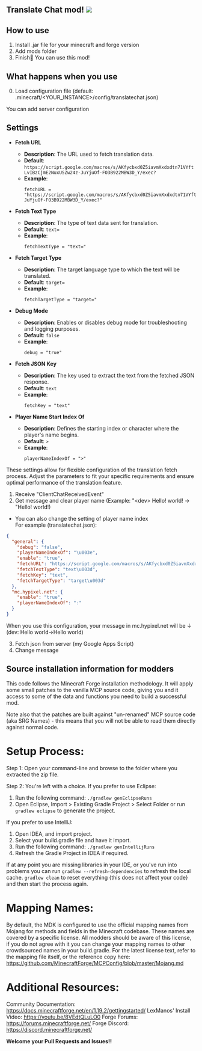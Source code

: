 **Translate Chat mod!**
<img src="https://img.shields.io/badge/Forge%20Gradle-Java-007396.svg?logo=Java&style=for-the-badge">
---

How to use
---
1. Install .jar file for your minecraft and forge version
2. Add mods folder
3. Finish🌟 You can use this mod!

What happens when you use
---
0. Load configuration file (default: .minecraft/<YOUR_INSTANCE\>/config/translatechat.json)


You can add server configuration

## Settings

- **Fetch URL**
  - **Description**: The URL used to fetch translation data.
  - **Default**: `https://script.google.com/macros/s/AKfycbxd0Z5iavmXxdxdtn71VYftLvIBzCjmE2NuxUSZw24z-JuYjuOf-FO3B922MBW3D_Y/exec?`
  - **Example**: 
    ```plaintext
    fetchURL = "https://script.google.com/macros/s/AKfycbxd0Z5iavmXxdxdtn71VYftLvIBzCjmE2NuxUSZw24z-JuYjuOf-FO3B922MBW3D_Y/exec?"
    ```

- **Fetch Text Type**
  - **Description**: The type of text data sent for translation.
  - **Default**: `text=`
  - **Example**: 
    ```plaintext
    fetchTextType = "text="
    ```

- **Fetch Target Type**
  - **Description**: The target language type to which the text will be translated.
  - **Default**: `target=`
  - **Example**: 
    ```plaintext
    fetchTargetType = "target="
    ```

- **Debug Mode**
  - **Description**: Enables or disables debug mode for troubleshooting and logging purposes.
  - **Default**: `false`
  - **Example**: 
    ```plaintext
    debug = "true"
    ```

- **Fetch JSON Key**
  - **Description**: The key used to extract the text from the fetched JSON response.
  - **Default**: `text`
  - **Example**: 
    ```plaintext
    fetchKey = "text"
    ```

- **Player Name Start Index Of**
  - **Description**: Defines the starting index or character where the player's name begins.
  - **Default**: `>`
  - **Example**: 
    ```plaintext
    playerNameIndexOf = ">"
    ```

These settings allow for flexible configuration of the translation fetch process. Adjust the parameters to fit your specific requirements and ensure optimal performance of the translation feature.

1. Receive "ClientChatReceivedEvent"
2. Get message and clear player name (Example: "<dev\> Hello! world! → "Hello! world!)
* You can also change the setting of player name index<br>
For example (translatechat.json):
```translatechat.json
{
  "general": {
    "debug": "false",
    "playerNameIndexOf": "\u003e",
    "enable": "true",
    "fetchURL": "https://script.google.com/macros/s/AKfycbxd0Z5iavmXxdxdtn71VYftLvIBzCjmE2NuxUSZw24z-JuYjuOf-FO3B922MBW3D_Y/exec?",
    "fetchTextType": "text\u003d",
    "fetchKey": "text",
    "fetchTargetType": "target\u003d"
  },
  "mc.hypixel.net": {
    "enable": "true",
    "playerNameIndexOf": ":"
  }
}

```
When you use this configuration, your message in mc.hypixel.net will be ↓<br>
(dev: Hello world→Hello world)
<br>

3. Fetch json from server (my Google Apps Script)
4. Change message

Source installation information for modders
-------------------------------------------
This code follows the Minecraft Forge installation methodology. It will apply
some small patches to the vanilla MCP source code, giving you and it access 
to some of the data and functions you need to build a successful mod.

Note also that the patches are built against "un-renamed" MCP source code (aka
SRG Names) - this means that you will not be able to read them directly against
normal code.

Setup Process:
==============================

Step 1: Open your command-line and browse to the folder where you extracted the zip file.

Step 2: You're left with a choice.
If you prefer to use Eclipse:
1. Run the following command: `./gradlew genEclipseRuns`
2. Open Eclipse, Import > Existing Gradle Project > Select Folder 
   or run `gradlew eclipse` to generate the project.

If you prefer to use IntelliJ:
1. Open IDEA, and import project.
2. Select your build.gradle file and have it import.
3. Run the following command: `./gradlew genIntellijRuns`
4. Refresh the Gradle Project in IDEA if required.

If at any point you are missing libraries in your IDE, or you've run into problems you can 
run `gradlew --refresh-dependencies` to refresh the local cache. `gradlew clean` to reset everything 
{this does not affect your code} and then start the process again.

Mapping Names:
=============================
By default, the MDK is configured to use the official mapping names from Mojang for methods and fields 
in the Minecraft codebase. These names are covered by a specific license. All modders should be aware of this
license, if you do not agree with it you can change your mapping names to other crowdsourced names in your 
build.gradle. For the latest license text, refer to the mapping file itself, or the reference copy here:
https://github.com/MinecraftForge/MCPConfig/blob/master/Mojang.md

Additional Resources: 
=========================
Community Documentation: https://docs.minecraftforge.net/en/1.19.2/gettingstarted/
LexManos' Install Video: https://youtu.be/8VEdtQLuLO0
Forge Forums: https://forums.minecraftforge.net/
Forge Discord: https://discord.minecraftforge.net/

**Welcome your Pull Requests and Issues!!**